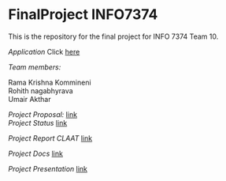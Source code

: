 # FinalProject INFO7374
This is the repository for  the final project for INFO 7374 Team 10.

*Application*
Click [here](http://instancesegmentation.us-east-2.elasticbeanstalk.com)

*Team members:*

Rama Krishna Kommineni <br/>
Rohith nagabhyrava <br/>
Umair Akthar <br/>

*Project Proposal:*
[link](https://codelabs-preview.appspot.com/?file_id=1mF2DDDvPCMcGwLfEOXnk8GkwWnRzFNjz8XCCa5WUiwY#0) <br/>
*Project Status*
[link](https://codelabs-preview.appspot.com/?file_id=1Vcd4KSypKrCZveVe_Jh-kX6mJSeof-BP1q6mGoAvmkQ#0)<br/>

*Project Report CLAAT*
[link](https://codelabs-preview.appspot.com/?file_id=1h4wzk_C5QbD1zHGyjnj6KsjlLwbJ7DW8SXbva-0tO8s#0)<br/>

*Project Docs*
[link](https://docs.google.com/document/d/1h4wzk_C5QbD1zHGyjnj6KsjlLwbJ7DW8SXbva-0tO8s/edit#)<br/>

*Project Presentation*
[link](https://docs.google.com/presentation/d/1zBq4WjqecHnU1rkWm0xMBmfqcICiT1prMMVWejoA73g/edit#slide=id.p1)<br/>

